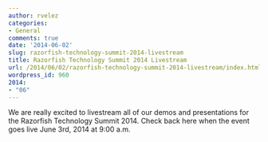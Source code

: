 ```yaml
---
author: rvelez
categories:
- General
comments: true
date: '2014-06-02'
slug: razorfish-technology-summit-2014-livestream
title: Razorfish Technology Summit 2014 Livestream
url: /2014/06/02/razorfish-technology-summit-2014-livestream/index.html
wordpress_id: 960
2014:
- "06"
---
```



We are really excited to livestream all of our demos and presentations for the Razorfish Technology Summit 2014. Check back here when the event goes live June 3rd, 2014 at 9:00 a.m.

